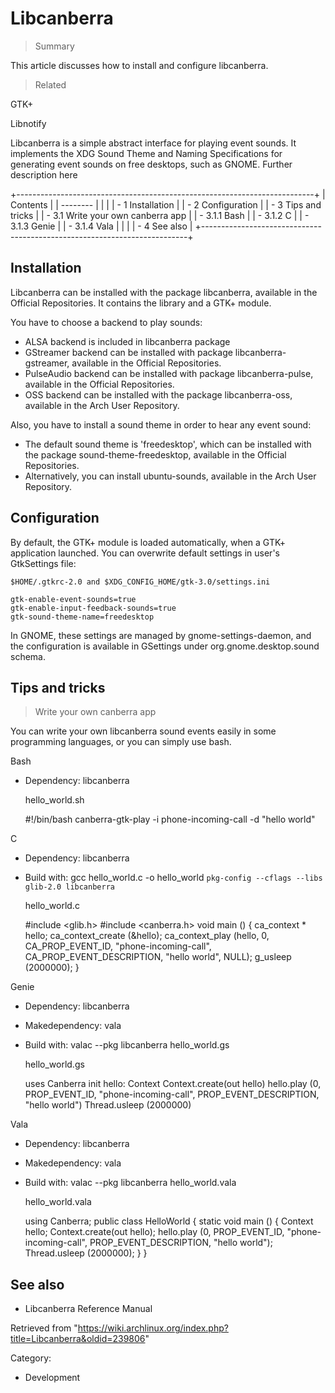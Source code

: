 Libcanberra
===========

> Summary

This article discusses how to install and configure libcanberra.

> Related

GTK+

Libnotify

Libcanberra is a simple abstract interface for playing event sounds. It
implements the XDG Sound Theme and Naming Specifications for generating
event sounds on free desktops, such as GNOME. Further description here

+--------------------------------------------------------------------------+
| Contents                                                                 |
| --------                                                                 |
|                                                                          |
| -   1 Installation                                                       |
| -   2 Configuration                                                      |
| -   3 Tips and tricks                                                    |
|     -   3.1 Write your own canberra app                                  |
|         -   3.1.1 Bash                                                   |
|         -   3.1.2 C                                                      |
|         -   3.1.3 Genie                                                  |
|         -   3.1.4 Vala                                                   |
|                                                                          |
| -   4 See also                                                           |
+--------------------------------------------------------------------------+

Installation
------------

Libcanberra can be installed with the package libcanberra, available in
the Official Repositories. It contains the library and a GTK+ module.

You have to choose a backend to play sounds:

-   ALSA backend is included in libcanberra package
-   GStreamer backend can be installed with package
    libcanberra-gstreamer, available in the Official Repositories.
-   PulseAudio backend can be installed with package libcanberra-pulse,
    available in the Official Repositories.
-   OSS backend can be installed with the package libcanberra-oss,
    available in the Arch User Repository.

Also, you have to install a sound theme in order to hear any event
sound:

-   The default sound theme is 'freedesktop', which can be installed
    with the package sound-theme-freedesktop, available in the Official
    Repositories.
-   Alternatively, you can install ubuntu-sounds, available in the Arch
    User Repository.

Configuration
-------------

By default, the GTK+ module is loaded automatically, when a GTK+
application launched. You can overwrite default settings in user's
GtkSettings file:

    $HOME/.gtkrc-2.0 and $XDG_CONFIG_HOME/gtk-3.0/settings.ini

    gtk-enable-event-sounds=true
    gtk-enable-input-feedback-sounds=true
    gtk-sound-theme-name=freedesktop

In GNOME, these settings are managed by gnome-settings-daemon, and the
configuration is available in GSettings under org.gnome.desktop.sound
schema.

Tips and tricks
---------------

> Write your own canberra app

You can write your own libcanberra sound events easily in some
programming languages, or you can simply use bash.

Bash

-   Dependency: libcanberra

    hello_world.sh

    #!/bin/bash
    canberra-gtk-play -i phone-incoming-call -d "hello world"

C

-   Dependency: libcanberra
-   Build with:
    gcc hello_world.c -o hello_world `pkg-config --cflags --libs glib-2.0 libcanberra`

    hello_world.c

    #include <glib.h>
    #include <canberra.h>
    void main () {
    	ca_context * hello;
    	ca_context_create (&hello);
    	ca_context_play (hello, 0,
    		CA_PROP_EVENT_ID, "phone-incoming-call",
    		CA_PROP_EVENT_DESCRIPTION, "hello world",
    		NULL);
    	g_usleep (2000000);
    }

Genie

-   Dependency: libcanberra
-   Makedependency: vala
-   Build with: valac --pkg libcanberra hello_world.gs

    hello_world.gs

    uses
    	Canberra
    init
    	hello: Context
    	Context.create(out hello)
    	hello.play (0,
    		PROP_EVENT_ID, "phone-incoming-call",
    		PROP_EVENT_DESCRIPTION, "hello world")
    	Thread.usleep (2000000)

Vala

-   Dependency: libcanberra
-   Makedependency: vala
-   Build with: valac --pkg libcanberra hello_world.vala

    hello_world.vala

    using Canberra;
    public class HelloWorld {
    	static void main () {
    	Context hello;
    	Context.create(out hello);
    	hello.play (0,
    		PROP_EVENT_ID, "phone-incoming-call",
    		PROP_EVENT_DESCRIPTION, "hello world");
    	Thread.usleep (2000000);
    	}
    }

See also
--------

-   Libcanberra Reference Manual

Retrieved from
"https://wiki.archlinux.org/index.php?title=Libcanberra&oldid=239806"

Category:

-   Development
